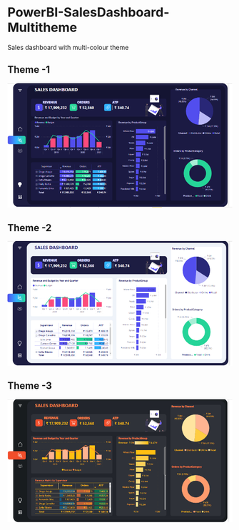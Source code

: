 # PowerBI-SalesDashboard-Multitheme
Sales dashboard with multi-colour theme

## Theme -1
![Screenshot](Screenshot/SalesDashboard-Dark.PNG)

## Theme -2
![Screenshot](Screenshot/SalesDashboard-Lit.PNG)

## Theme -3
![Screenshot](Screenshot/SalesDashboard-RedOrg.PNG)
